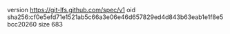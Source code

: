 version https://git-lfs.github.com/spec/v1
oid sha256:cf0e5efd71e1521ab5c66a3e06e46d657829ed4d843b63eab1e1f8e5bcc20260
size 683
